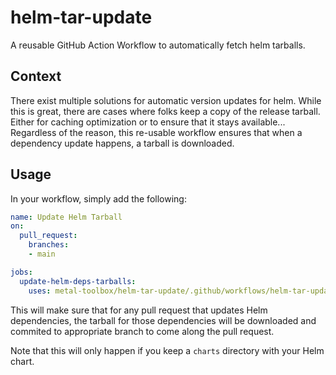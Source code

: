 # helm-tar-update

A reusable GitHub Action Workflow to automatically fetch helm tarballs.

## Context

There exist multiple solutions for automatic version updates for helm.
While this is great, there are cases where folks keep a copy of the
release tarball. Either for caching optimization or to ensure that
it stays available... Regardless of the reason, this re-usable workflow
ensures that when a dependency update happens, a tarball is downloaded.

## Usage

In your workflow, simply add the following:

```yaml
name: Update Helm Tarball
on:
  pull_request:
    branches:
    - main

jobs:
  update-helm-deps-tarballs:
    uses: metal-toolbox/helm-tar-update/.github/workflows/helm-tar-update.yml@main
```

This will make sure that for any pull request that updates Helm dependencies,
the tarball for those dependencies will be downloaded and commited to appropriate
branch to come along the pull request.

Note that this will only happen if you keep a `charts` directory with your Helm
chart.